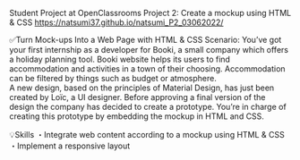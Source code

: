 Student Project at OpenClassrooms
Project 2: Create a mockup using HTML & CSS
https://natsumi37.github.io/natsumi_P2_03062022/

✅Turn Mock-ups Into a Web Page with HTML & CSS
Scenario:
You’ve got your first internship as a developer for Booki, a small company which offers a holiday planning tool. Booki website helps its users to find accommodation and activities in a town of their choosing. Accommodation can be filtered by things such as budget or atmosphere.<br>
A new design, based on the principles of Material Design, has just been created by Loïc, a UI designer.
Before approving a final version of the design the company has decided to create a prototype. You’re in charge of creating this prototype by embedding the mockup in HTML and CSS.

💡Skills
・Integrate web content according to a mockup using HTML & CSS
・Implement a responsive layout